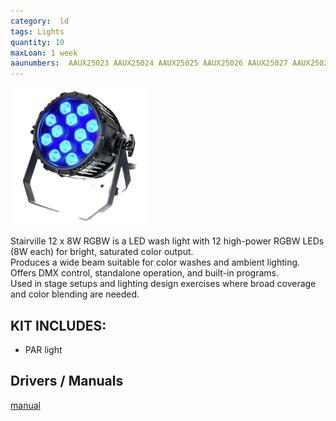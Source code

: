 ```yaml
---
category:  ld
tags: Lights
quantity: 10
maxLoan: 1 week
aaunumbers:  AAUX25023 AAUX25024 AAUX25025 AAUX25026 AAUX25027 AAUX25028 AAUX25029 AAUX25030 AAUX25031 AAUX25032
---
```

![Parabolic 12 by 8W RGBW](/assets/images/equip/stairParPro12x8outdoorQLC.png)

Stairville 12 x 8W RGBW is a LED wash light with 12 high-power RGBW LEDs (8W each) for bright, saturated color output.<br>Produces a wide beam suitable for color washes and ambient lighting.<br>Offers DMX control, standalone operation, and built-in programs.<br>Used in stage setups and lighting design exercises where broad coverage and color blending are needed.
## KIT INCLUDES:
-  PAR light

## Drivers / Manuals
[manual](/assets/files/stQLCOutdoor12x8.pdf)



